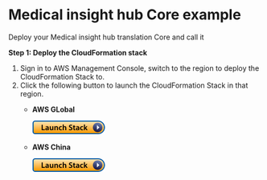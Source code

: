# Medical insight hub Core example

Deploy your Medical insight hub translation Core and call it

**Step 1: Deploy the CloudFormation stack**

1. Sign in to AWS Management Console, switch to the region to deploy the CloudFormation Stack to.
2. Click the following button to launch the CloudFormation Stack in that region.
   - **AWS GLobal**
     
     [![Launch Stack](assets/launch-stack.png)](https://console.aws.amazon.com/cloudformation/home#/stacks/create/template?stackName=SampleClientForBedrockWeb&templateURL=https://aws-gcr-solutions.s3.amazonaws.com/medical-insights-hub/release_v1_0_1/InsightCoreAlb.template)

   - **AWS China**
     
     [![Launch Stack](assets/launch-stack.png)](https://cn-north-1.console.amazonaws.cn/cloudformation/home#/stacks/create/template?stackName=SampleClientForBedrockWeb&templateURL=https://aws-gcr-solutions.s3.amazonaws.com/medical-insights-hub/release_v1_0_1/InsightCoreAlb.template)
